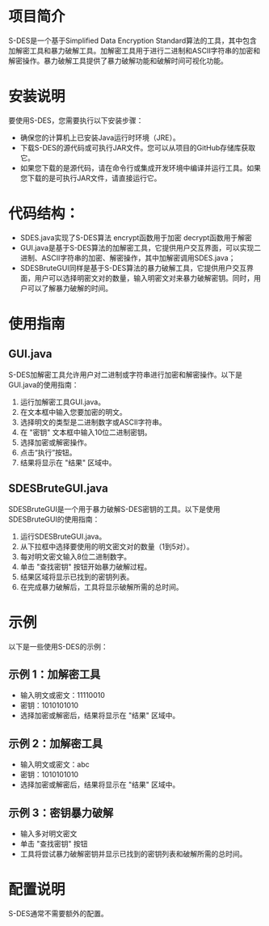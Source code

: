 # 项目简介

S-DES是一个基于Simplified Data Encryption Standard算法的工具，其中包含加解密工具和暴力破解工具。加解密工具用于进行二进制和ASCII字符串的加密和解密操作。暴力破解工具提供了暴力破解功能和破解时间可视化功能。

# 安装说明

要使用S-DES，您需要执行以下安装步骤：
* 确保您的计算机上已安装Java运行时环境（JRE）。
* 下载S-DES的源代码或可执行JAR文件。您可以从项目的GitHub存储库获取它。
* 如果您下载的是源代码，请在命令行或集成开发环境中编译并运行工具。如果您下载的是可执行JAR文件，请直接运行它。

# 代码结构：

* SDES.java实现了S-DES算法
    encrypt函数用于加密
    decrypt函数用于解密
* GUI.java是基于S-DES算法的加解密工具，它提供用户交互界面，可以实现二进制、ASCII字符串的加密、解密操作，其中加解密调用SDES.java；
* SDESBruteGUI同样是基于S-DES算法的暴力破解工具，它提供用户交互界面，用户可以选择明密文对的数量，输入明密文对来暴力破解密钥。同时，用户可以了解暴力破解的时间。

# 使用指南

## GUI.java

S-DES加解密工具允许用户对二进制或字符串进行加密和解密操作。以下是GUI.java的使用指南：

1. 运行加解密工具GUI.java。
2. 在文本框中输入您要加密的明文。
3. 选择明文的类型是二进制数字或ASCII字符串。
4. 在 "密钥" 文本框中输入10位二进制密钥。
5. 选择加密或解密操作。
6. 点击“执行”按钮。
7. 结果将显示在 "结果" 区域中。

## SDESBruteGUI.java

SDESBruteGUI是一个用于暴力破解S-DES密钥的工具。以下是使用SDESBruteGUI的使用指南：

1. 运行SDESBruteGUI.java。
2. 从下拉框中选择要使用的明文密文对的数量（1到5对）。
3. 每对明文密文输入8位二进制数字。
4. 单击 "查找密钥" 按钮开始暴力破解过程。
5. 结果区域将显示已找到的密钥列表。
6. 在完成暴力破解后，工具将显示破解所需的总时间。

# 示例

以下是一些使用S-DES的示例：

## 示例 1：加解密工具

* 输入明文或密文：11110010
* 密钥：1010101010
* 选择加密或解密后，结果将显示在 "结果" 区域中。

## 示例 2：加解密工具

* 输入明文或密文：abc
* 密钥：1010101010
* 选择加密或解密后，结果将显示在 "结果" 区域中。

## 示例 3：密钥暴力破解

* 输入多对明文密文
* 单击 "查找密钥" 按钮
* 工具将尝试暴力破解密钥并显示已找到的密钥列表和破解所需的总时间。

# 配置说明

S-DES通常不需要额外的配置。
